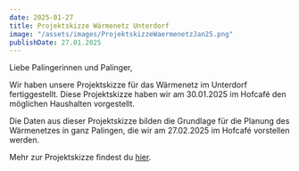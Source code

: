 ```yaml
---
date: 2025-01-27
title: Projektskizze Wärmenetz Unterdorf
image: "/assets/images/ProjektskizzeWaermenetzJan25.png"
publishDate: 27.01.2025
---
```


Liebe Palingerinnen und Palinger,

Wir haben unsere Projektskizze für das Wärmenetz im Unterdorf fertiggestellt.
Diese Projektskizze haben wir am 30.01.2025 im Hofcafé den möglichen Haushalten vorgestellt.

Die Daten aus dieser Projektskizze bilden die Grundlage für die Planung des Wärmenetzes in ganz Palingen, die wir am 27.02.2025 im Hofcafé vorstellen werden.

Mehr zur Projektskizze findest du [hier](/pages/projektskizze_waermenetz_unterdorf).


